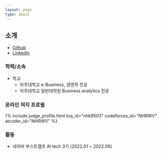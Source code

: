 ```yaml
---
layout: page
type: about
---
```


## 소개

- [Github](https://github.com/NHRWV)
- [LinkedIn](https://www.linkedin.com/in/nhrwv/)


### 학력/소속
* 학교
  * 아주대학교 e-Business, 경영학 전공
  * 아주대학교 일반대학원 Business analytics 전공
  
### 온라인 저지 프로필
{% include judge_profile.html boj_id="nhk9503" codeforces_id="NHRWV" atcoder_id="NHRWV" %}


### 활동
* 네이버 부스트캠프 AI tech 3기 (2022.01 ~ 2022.06)
